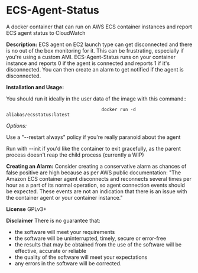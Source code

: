 # ECS-Agent-Status
A docker container that can run on AWS ECS container instances and report ECS agent status to CloudWatch

**Description:** ECS agent on EC2 launch type can get disconnected and there is no out of the box monitoring for it. This can be frustrating, especially if you're using a custom AMI. ECS-Agent-Status runs on your container instance and reports 0 if the agent is connected and reports 1 if it's disconnected. You can then create an alarm to get notified if the agent is disconnected.  

**Installation and Usage:**

You should run it ideally in the user data of the image with this command::

                                        docker run -d aliabas/ecsstatus:latest

*Options:*

Use a "--restart always" policy if you're really paranoid about the agent

Run with --init if you'd like the container to exit gracefully, as the parent process doesn't reap the child process (currently a WIP)

**Creating an Alarm:** Consider creating a conservative alarm as chances of false positive are high because as per AWS public documentation: "The Amazon ECS container agent disconnects and reconnects several times per hour as a part of its normal operation, so agent connection events should be expected. These events are not an indication that there is an issue with the container agent or your container instance." 

**License**
GPLv3+

**Disclaimer**
There is no guarantee that:

- the software will meet your requirements
- the software will be uninterrupted, timely, secure or error-free
- the results that may be obtained from the use of the software will be effective, accurate or reliable
- the quality of the software will meet your expectations
- any errors in the software will be corrected.